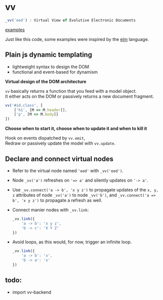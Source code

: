 # vv

```javascript
_vv('eed') : Virtual View of Evolutive Electronic Documents
```
[examples](http://mathchat.fr:8083/vv)

Just like this code, some examples were inspired by 
the [elm](http://elm-lang.org) language.

## Plain js dynamic templating

* lightweight syntax to design the DOM
* functional and event-based for dynamism

**Virtual design of the DOM architecture**

`vv` basically returns a function that you feed with a model object.   
It either acts on the DOM or passively returns a new document fragment.

```javascript
vv('#id.class', [
    ['h1', [M => M.header]],
    ['p', [M => M.body]]
])
```

**Choose when to start it, choose when to update it and when to kill it**

Hook on events dispatched by `vv.emit`,   
Redraw or passively update the model with `vv.update`.

## Declare and connect virtual nodes

- Refer to the virtual node named `'eed'` with `_vv('eed')`.  

- Node `_vv('a')` refreshes on `'=> a'`
and silently updates on `'-> a'`.

- Use `_vv.connect('a -> b', 'x y z')` 
to propagate updates of the `x, y, z` attributes
of node `_vv('a')` to node `_vv('b')`, and
`_vv.connect('a => b', 'x y z')` to propagate a refresh as well.


- Connect manier nodes with `_vv.link`:

    ```javascript
    _vv.link({
        'a -> b': 'x y z',
        'b -> c': 'X Y Z'
    })
    ```

- Avoid loops, as this would, for now, trigger an infinite loop. 

    ```javascript
    _vv.link({
        'a -> b': 'x',
        'b -> a': 'x'
    })
    ```

    

## todo: 

* import vv-backend

